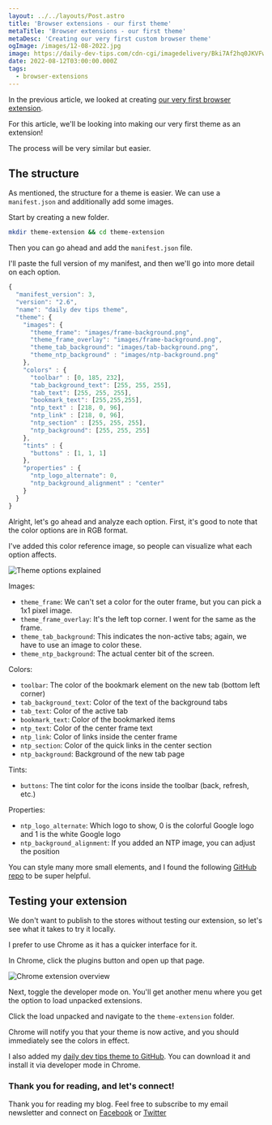 ```yaml
---
layout: ../../layouts/Post.astro
title: 'Browser extensions - our first theme'
metaTitle: 'Browser extensions - our first theme'
metaDesc: 'Creating our very first custom browser theme'
ogImage: /images/12-08-2022.jpg
image: https://daily-dev-tips.com/cdn-cgi/imagedelivery/Bki7Af2hq0JKVFw1XYYMQg/2e1e50ab-1e77-41ef-0846-5752971ea900
date: 2022-08-12T03:00:00.000Z
tags:
  - browser-extensions
---
```


In the previous article, we looked at creating [our very first browser extension](https://daily-dev-tips.com/posts/browser-extensions-our-first-extension/).

For this article, we'll be looking into making our very first theme as an extension!

The process will be very similar but easier.

## The structure

As mentioned, the structure for a theme is easier.
We can use a `manifest.json` and additionally add some images.

Start by creating a new folder.

```bash
mkdir theme-extension && cd theme-extension
```

Then you can go ahead and add the `manifest.json` file.

I'll paste the full version of my manifest, and then we'll go into more detail on each option.

```js
{
  "manifest_version": 3,
  "version": "2.6",
  "name": "daily dev tips theme",
  "theme": {
    "images": {
      "theme_frame": "images/frame-background.png",
      "theme_frame_overlay": "images/frame-background.png",
      "theme_tab_background": "images/tab-background.png",
      "theme_ntp_background" : "images/ntp-background.png"
    },
    "colors" : {
      "toolbar" : [0, 185, 232],
      "tab_background_text": [255, 255, 255],
      "tab_text": [255, 255, 255],
      "bookmark_text": [255,255,255],
      "ntp_text" : [218, 0, 96],
      "ntp_link" : [218, 0, 96],
      "ntp_section" : [255, 255, 255],
      "ntp_background": [255, 255, 255]
    },
    "tints" : {
      "buttons" : [1, 1, 1]
    },
    "properties" : {
      "ntp_logo_alternate": 0,
      "ntp_background_alignment" : "center"
    }
  }
}
```

Alright, let's go ahead and analyze each option.
First, it's good to note that the color options are in RGB format.

I've added this color reference image, so people can visualize what each option affects.

![Theme options explained](https://cdn.hashnode.com/res/hashnode/image/upload/v1659421761854/3ewdTRejN.png)

Images:

- `theme_frame`: We can't set a color for the outer frame, but you can pick a 1x1 pixel image.
- `theme_frame_overlay`: It's the left top corner. I went for the same as the frame.
- `theme_tab_background`: This indicates the non-active tabs; again, we have to use an image to color these.
- `theme_ntp_background`: The actual center bit of the screen.

Colors:

- `toolbar`: The color of the bookmark element on the new tab (bottom left corner)
- `tab_background_text`: Color of the text of the background tabs
- `tab_text`: Color of the active tab
- `bookmark_text`: Color of the bookmarked items
- `ntp_text`: Color of the center frame text
- `ntp_link`: Color of links inside the center frame
- `ntp_section`: Color of the quick links in the center section
- `ntp_background`: Background of the new tab page

Tints:

- `buttons`: The tint color for the icons inside the toolbar (back, refresh, etc.)

Properties:

- `ntp_logo_alternate`: Which logo to show, 0 is the colorful Google logo and 1 is the white Google logo
- `ntp_background_alignment`: If you added an NTP image, you can adjust the position

You can style many more small elements, and I found the following [GitHub repo](https://github.com/Patrick-Batenburg/GoogleChromeThemeCreationGuide) to be super helpful.

## Testing your extension

We don't want to publish to the stores without testing our extension, so let's see what it takes to try it locally.

I prefer to use Chrome as it has a quicker interface for it.

In Chrome, click the plugins button and open up that page.

![Chrome extension overview](https://cdn.hashnode.com/res/hashnode/image/upload/v1659333220794/C7-4tkk9O.png)

Next, toggle the developer mode on. You'll get another menu where you get the option to load unpacked extensions.

Click the load unpacked and navigate to the `theme-extension` folder.

Chrome will notify you that your theme is now active, and you should immediately see the colors in effect.

I also added my [daily dev tips theme to GitHub](https://github.com/rebelchris/theme-extension). You can download it and install it via developer mode in Chrome.

### Thank you for reading, and let's connect!

Thank you for reading my blog. Feel free to subscribe to my email newsletter and connect on [Facebook](https://www.facebook.com/DailyDevTipsBlog) or [Twitter](https://twitter.com/DailyDevTips1)
